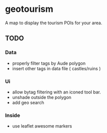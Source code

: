 # geotourism

A map to display the tourism POIs for your area.


## TODO

### Data
 - properly filter tags by Aude polygon
 - insert other tags in data file ( castles/ruins )

### Ui
 - allow bytag filtering with an iconed tool bar. 
 - unshade outside the polygon
 - add geo search

### Inside
 - use leaflet awesome markers
